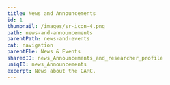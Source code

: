 ```yaml
---
title: News and Announcements
id: 1
thumbnail: /images/sr-icon-4.png
path: news-and-announcements
parentPath: news-and-events
cat: navigation
parentEle: News & Events
sharedID: news_Announcements_and_researcher_profile
uniqID: news_Announcements
excerpt: News about the CARC.
---
```

